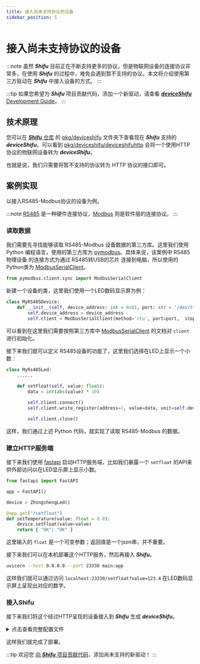 ```yaml
---
title: 接入尚未支持协议的设备
sidebar_position: 5
---
```


# 接入尚未支持协议的设备

:::note
虽然 ***Shifu*** 目前正在不断支持更多的协议，但是物联网设备的连接协议非常多，在使用 ***Shifu*** 的过程中，难免会遇到暂不支持的协议。本文将介绍使用第三方驱动在 ***Shifu*** 中接入设备的方式。
:::

:::tip
如果您希望为 ***Shifu*** 项目贡献代码，添加一个新驱动，请查看 [***deviceShifu*** Development Guide](https://github.com/Edgenesis/shifu/blob/main/docs/development/develop-deviceshifu.md)。
:::

## 技术原理

您可以在 [***Shifu*** 仓库](https://github.com/Edgenesis/shifu) 的 [pkg/deviceshifu](https://github.com/Edgenesis/shifu/tree/main/pkg/deviceshifu) 文件夹下查看现在 ***Shifu*** 支持的 ***deviceShifu***。可以看到 [pkg/deviceshifu/deviceshifuhttp](https://github.com/Edgenesis/shifu/tree/main/pkg/deviceshifu/deviceshifuhttp) 会将一个使用HTTP协议的物联网设备转为 ***deviceShifu***。

也就是说，我们只需要将暂不支持的协议转为 HTTP 协议的接口即可。

## 案例实现

以接入RS485-Modbus协议的设备为例。

:::note
[RS485](https://baike.baidu.com/item/RS-485/9695794) 是一种硬件连接协议，[Modbus](https://baike.baidu.com/item/Modbus通讯协议/5972462) 则是软件层的连接协议。
:::

### 读取数据

我们需要先寻找能够读取 RS485-Modbus 设备数据的第三方库。这里我们使用 Python 编程语言，使用的第三方库为 [pymodbus](https://pymodbus.readthedocs.io/en/latest/)。具体来说，该案例中 RS485物理设备 的连接方式为通过 RS485转USB的芯片 连接到电脑，所以使用的 Python类为 [ModbusSerialClient](https://pymodbus.readthedocs.io/en/latest/source/library/pymodbus.client.html#pymodbus.client.serial.ModbusSerialClient)。

```py
from pymodbus.client.sync import ModbusSerialClient
```

新建一个设备的类，这里我们使用一个LED数码显示屏为例：

```py
class MyRS485Device:
    def __init__(self, device_address: int = 0x01, port: str = '/dev/tty.usbserial-14420') -> None:
        self.device_address = device_address
        self.client = ModbusSerialClient(method='rtu', port=port,  stopbits=1, bytesize=8, parity='N', baudrate=9600, timeout=2.0)
```

可以看到在这里我们需要按照第三方库中 [ModbusSerialClient](https://pymodbus.readthedocs.io/en/latest/source/library/pymodbus.client.html#pymodbus.client.serial.ModbusSerialClient) 的文档对 `client` 进行初始化。

接下来我们就可以定义 RS485设备的功能了，这里我们选择在LED上显示一个小数：

```py
class MyRs485Led:
    ......
    
    def setFloat(self, value: float):
        data = int(abs(value) * 10)

        self.client.connect()
        self.client.write_register(address=7, value=data, unit=self.device_address)

        self.client.close()
```

这样，我们通过上述 Python 代码，就实现了读取 RS485-Modbus 的数据。

### 建立HTTP服务端

接下来我们使用 [fastapi](https://fastapi.tiangolo.com) 启动HTTP服务端，比如我们暴露一个 `setfloat` 的API来供外部访问以在LED显示屏上显示小数。

```py
from fastapi import FastAPI

app = FastAPI()

device = ZhongshengLed()

@app.get("/setfloat")
def setTemperature(value: float = 0.0):
    device.setFloat(value=value)
    return { "OK": "OK" }
```

这里输入的 `float` 是一个可变参数；返回值是一个json串，并不重要。

接下来我们可以在本机部署这个HTTP服务，然后再接入 ***Shifu***。

```sh
uvicorn --host 0.0.0.0 --port 23330 main:app
```

这样我们就可以通过访问 `localhost:23330/setfloat?value=123.4` 在LED数码显示屏上呈现出对应的数字。

### 接入Shifu

接下来我们将这个经过HTTP呈现的设备接入到 ***Shifu*** 生成 ***deviceShifu***。

<details>
  <summary> 点击查看完整配置文件 </summary> 

```yml
---
# Source: shifu_chart/templates/configmap.yaml
apiVersion: v1
kind: ConfigMap
metadata:
  name: deviceshifu-myled-configmap
  namespace: deviceshifu
data:
  driverProperties: |
    driverImage: "defaultImage"
    driverSku: "Hello"
  instructions: |
    instructionSettings:
      defaultTimeoutSeconds: 3
    instructions:
      "setfloat": # 这里需要添加HTTP暴露的API
  telemetries: |
    telemetrySettings:
      telemetryUpdateIntervalInMilliseconds: 6000
    telemetries:
---
# Source: shifu_chart/templates/service.yaml
apiVersion: v1
kind: Service
metadata:
  labels:
    app: deviceshifu-myled-deployment
  name: deviceshifu-myled-service
  namespace: deviceshifu
spec:
  ports:
    - port: 80
      protocol: TCP
      targetPort: 8080
  selector:
    app: deviceshifu-myled-deployment
  type: LoadBalancer
---
# Source: shifu_chart/templates/deployment.yaml
apiVersion: apps/v1
kind: Deployment
metadata:
  labels:
    app: deviceshifu-myled-deployment
  name: deviceshifu-myled-deployment
  namespace: deviceshifu
spec:
  replicas: 1
  selector:
    matchLabels:
      app: deviceshifu-myled-deployment
  template:
    metadata:
      labels:
       app: deviceshifu-myled-deployment
    spec:
      containers:
        - image: edgehub/deviceshifu-http-http:v0.1.0
          name: deviceimg
          ports:
            - containerPort: 8080
          volumeMounts:
            - name: deviceshifu-config
              mountPath: "/etc/edgedevice/config"
              readOnly: true
          env:
            - name: EDGEDEVICE_NAME
              value: edgedevice-myled
            - name: EDGEDEVICE_NAMESPACE
              value: devices
      volumes:
      - name: deviceshifu-config
        configMap:
          name: deviceshifu-myled-configmap
      serviceAccountName: edgedevice-sa
---
# Source: shifu_chart/templates/edgedevice.yaml
apiVersion: shifu.edgenesis.io/v1alpha1
kind: EdgeDevice
metadata:
  name: edgedevice-myled
  namespace: devices
spec:
  sku: "xxx"
  connection: Ethernet
  address: "192.168.0.123:23330" # 需要填写本机的IP地址
  protocol: HTTP
  customMetadata:
      "description" : "description"
      "paas_device_id" : "device_xxxx"
      "vendor" : "xxx"
status:
  edgedevicephase: "pending"
```
</details>

这样我们就完成了部署。

:::tip
欢迎您 [向 ***Shifu*** 项目贡献代码](https://github.com/Edgenesis/shifu/blob/main/docs/development/develop-deviceshifu.md)，添加尚未支持的新驱动！
:::
